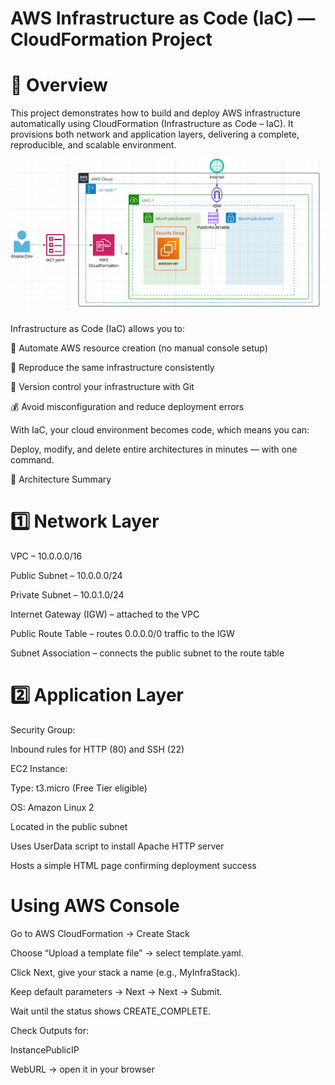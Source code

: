 # AWS Infrastructure as Code (IaC) — CloudFormation Project

# 📘 Overview

This project demonstrates how to build and deploy AWS infrastructure automatically using CloudFormation (Infrastructure as Code – IaC).
It provisions both network and application layers, delivering a complete, reproducible, and scalable environment.

![Alt Text](IaC1.png)

Infrastructure as Code (IaC) allows you to:

🚀 Automate AWS resource creation (no manual console setup)

🔁 Reproduce the same infrastructure consistently

🧩 Version control your infrastructure with Git

💰 Avoid misconfiguration and reduce deployment errors

With IaC, your cloud environment becomes code, which means you can:

Deploy, modify, and delete entire architectures in minutes — with one command.

🧩 Architecture Summary

# 1️⃣ Network Layer

VPC – 10.0.0.0/16

Public Subnet – 10.0.0.0/24

Private Subnet – 10.0.1.0/24

Internet Gateway (IGW) – attached to the VPC

Public Route Table – routes 0.0.0.0/0 traffic to the IGW

Subnet Association – connects the public subnet to the route table

# 2️⃣ Application Layer

Security Group:

Inbound rules for HTTP (80) and SSH (22)

EC2 Instance:

Type: t3.micro (Free Tier eligible)

OS: Amazon Linux 2

Located in the public subnet

Uses UserData script to install Apache HTTP server

Hosts a simple HTML page confirming deployment success


# Using AWS Console

Go to AWS CloudFormation → Create Stack

Choose “Upload a template file” → select template.yaml.

Click Next, give your stack a name (e.g., MyInfraStack).

Keep default parameters → Next → Next → Submit.

Wait until the status shows CREATE_COMPLETE.

Check Outputs for:

InstancePublicIP

WebURL → open it in your browser
